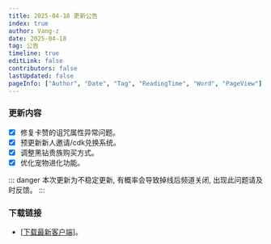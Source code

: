 ```yaml
---
title: 2025-04-18 更新公告
index: true
author: Vang-z
date: 2025-04-18
tag: 公告
timeline: true
editLink: false
contributors: false
lastUpdated: false
pageInfo: ["Author", "Date", "Tag", "ReadingTime", "Word", "PageView"]
---
```


### 更新内容
- [x] 修复<a>卡赞的诅咒</a>属性异常问题。
- [x] 预更新<a>新人邀请/cdk兑换</a>系统。
- [x] 调整<a>黑钻贵族</a>购买方式。
- [x] 优化<a>宠物进化</a>功能。

::: danger
本次更新为不稳定更新, 有概率会导致掉线后频道关闭, 出现此问题请及时反馈。
:::

### 下载链接
- [[下载最新客户端]](http://43.136.185.119:5244/d/RFOClient/App/%E8%82%A5%E7%81%B5%E7%9A%84%E5%A5%87%E5%A6%99%E5%B9%BB%E6%83%B3_x64-setup.exe?sign=vMSVetNq4jIzakRvkPTFCeuQkazn6fHRVCrozVwsOYc=:0)。
